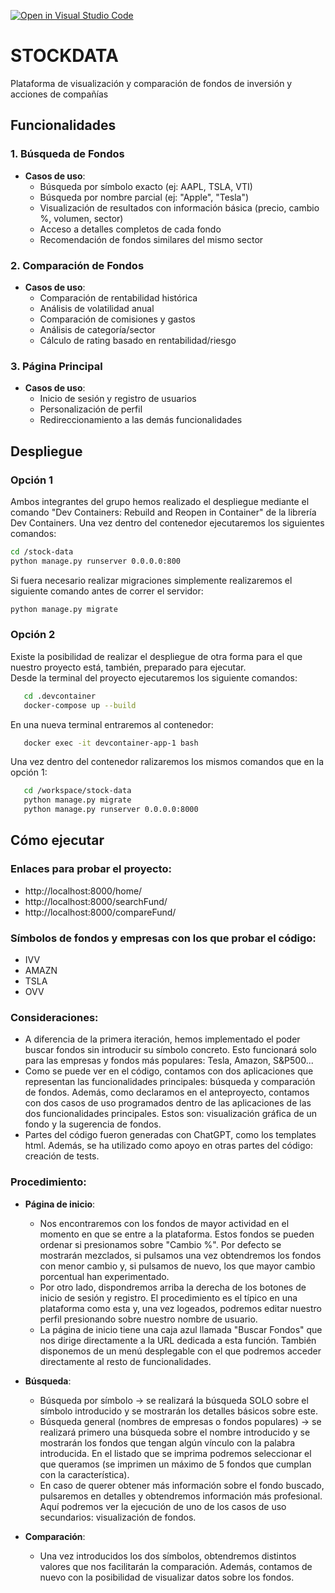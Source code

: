 [//]: # (TeamName: StockData)
[//]: # (Member1: Victor Martin Alonso::v.martin.alonso@udc.es)
[//]: # (Member2: Miguel Álvarez González::miguel.alvarez.gonzalez@udc.es)
[//]: # (Teacher: AR)
[![Open in Visual Studio Code](https://classroom.github.com/assets/open-in-vscode-2e0aaae1b6195c2367325f4f02e2d04e9abb55f0b24a779b69b11b9e10269abc.svg)](https://classroom.github.com/online_ide?assignment_repo_id=19113614&assignment_repo_type=AssignmentRepo)

# STOCKDATA
Plataforma de visualización y comparación de fondos de inversión y acciones de compañías

## Funcionalidades
### 1. Búsqueda de Fondos
- **Casos de uso**:
  - Búsqueda por símbolo exacto (ej: AAPL, TSLA, VTI)
  - Búsqueda por nombre parcial (ej: "Apple", "Tesla")
  - Visualización de resultados con información básica (precio, cambio %, volumen, sector)
  - Acceso a detalles completos de cada fondo
  - Recomendación de fondos similares del mismo sector

### 2. Comparación de Fondos
- **Casos de uso**:
  - Comparación de rentabilidad histórica
  - Análisis de volatilidad anual
  - Comparación de comisiones y gastos
  - Análisis de categoría/sector
  - Cálculo de rating basado en rentabilidad/riesgo

### 3. Página Principal
- **Casos de uso**:
  - Inicio de sesión y registro de usuarios
  - Personalización de perfil
  - Redireccionamiento a las demás funcionalidades

## Despliegue
### Opción 1
Ambos integrantes del grupo hemos realizado el despliegue mediante el comando "Dev Containers: Rebuild and Reopen in Container" de la librería Dev Containers. Una vez dentro del contenedor ejecutaremos los siguientes comandos: 
```bash
cd /stock-data
python manage.py runserver 0.0.0.0:800
```
Si fuera necesario realizar migraciones simplemente realizaremos el siguiente comando antes de correr el servidor:
```bash
python manage.py migrate
```

### Opción 2
Existe la posibilidad de realizar el despliegue de otra forma para el que nuestro proyecto está, también, preparado para ejecutar.  
Desde la terminal del proyecto ejecutaremos los siguiente comandos:
```bash
   cd .devcontainer
   docker-compose up --build
```
En una nueva terminal entraremos al contenedor:
```bash
   docker exec -it devcontainer-app-1 bash
```
Una vez dentro del contenedor ralizaremos los mismos comandos que en la opción 1:
```bash
   cd /workspace/stock-data
   python manage.py migrate
   python manage.py runserver 0.0.0.0:8000
```

## Cómo ejecutar
### Enlaces para probar el proyecto:
- http://localhost:8000/home/
- http://localhost:8000/searchFund/
- http://localhost:8000/compareFund/

### Símbolos de fondos y empresas con los que probar el código:
- IVV
- AMAZN
- TSLA
- OVV

### Consideraciones:
- A diferencia de la primera iteración, hemos implementado el poder buscar fondos sin introducir su símbolo concreto. Esto funcionará solo para las empresas y fondos más populares: Tesla, Amazon, S&P500...
- Como se puede ver en el código, contamos con dos aplicaciones que representan las funcionalidades principales: búsqueda y comparación de fondos. Además, como declaramos en el anteproyecto, contamos con dos casos de uso programados dentro de las aplicaciones de las dos funcionalidades principales. Estos son: visualización gráfica de un fondo y la sugerencia de fondos.
- Partes del código fueron generadas con ChatGPT, como los templates html. Además, se ha utilizado como apoyo en otras partes del código: creación de tests.

### Procedimiento:
- **Página de inicio**:
  - Nos encontraremos con los fondos de mayor actividad en el momento en que se entre a la plataforma. Estos fondos se pueden ordenar si presionamos sobre "Cambio %". Por defecto se mostrarán mezclados, si pulsamos una vez obtendremos los fondos con menor cambio y, si pulsamos de nuevo, los que mayor cambio porcentual han experimentado.
  - Por otro lado, dispondremos arriba la derecha de los botones de inicio de sesión y registro. El procedimiento es el típico en una plataforma como esta y, una vez logeados, podremos editar nuestro perfil presionando sobre nuestro nombre de usuario.
  - La página de inicio tiene una caja azul llamada "Buscar Fondos" que nos dirige directamente a la URL dedicada a esta función. También disponemos de un menú desplegable con el que podremos acceder directamente al resto de funcionalidades.

- **Búsqueda**:
  - Búsqueda por símbolo -> se realizará la búsqueda SOLO sobre el símbolo introducido y se mostrarán los detalles básicos sobre este.
  - Búsqueda general (nombres de empresas o fondos populares) -> se realizará primero una búsqueda sobre el nombre introducido y se mostrarán los fondos que tengan algún vínculo con la palabra introducida. En el listado que se imprima podremos seleccionar el que queramos (se imprimen un máximo de 5 fondos que cumplan con la característica).
  - En caso de querer obtener más información sobre el fondo buscado, pulsaremos en detalles y obtendremos información más profesional. Aquí podremos ver la ejecución de uno de los casos de uso secundarios: visualización de fondos.

- **Comparación**:
  - Una vez introducidos los dos símbolos, obtendremos distintos valores que nos facilitarán la comparación. Además, contamos de nuevo con la posibilidad de visualizar datos sobre los fondos.
